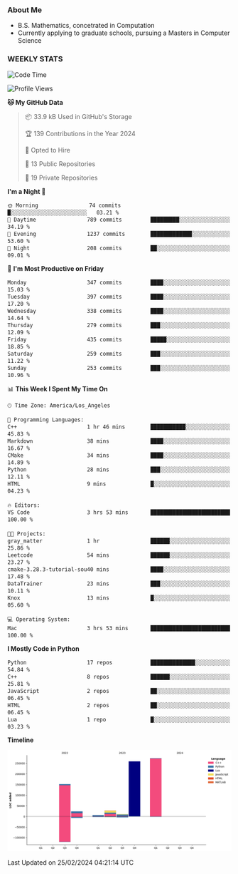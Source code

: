 ### About Me

- B.S. Mathematics, concetrated in Computation
- Currently applying to graduate schools, pursuing a Masters in Computer Science


### WEEKLY STATS
<!--START_SECTION:waka-->
![Code Time](http://img.shields.io/badge/Code%20Time-44%20hrs%205%20mins-blue)

![Profile Views](http://img.shields.io/badge/Profile%20Views-0-blue)

**🐱 My GitHub Data** 

> 📦 33.9 kB Used in GitHub's Storage 
 > 
> 🏆 139 Contributions in the Year 2024
 > 
> 💼 Opted to Hire
 > 
> 📜 13 Public Repositories 
 > 
> 🔑 19 Private Repositories 
 > 
**I'm a Night 🦉** 

```text
🌞 Morning                74 commits          █░░░░░░░░░░░░░░░░░░░░░░░░   03.21 % 
🌆 Daytime                789 commits         █████████░░░░░░░░░░░░░░░░   34.19 % 
🌃 Evening                1237 commits        █████████████░░░░░░░░░░░░   53.60 % 
🌙 Night                  208 commits         ██░░░░░░░░░░░░░░░░░░░░░░░   09.01 % 
```
📅 **I'm Most Productive on Friday** 

```text
Monday                   347 commits         ████░░░░░░░░░░░░░░░░░░░░░   15.03 % 
Tuesday                  397 commits         ████░░░░░░░░░░░░░░░░░░░░░   17.20 % 
Wednesday                338 commits         ████░░░░░░░░░░░░░░░░░░░░░   14.64 % 
Thursday                 279 commits         ███░░░░░░░░░░░░░░░░░░░░░░   12.09 % 
Friday                   435 commits         █████░░░░░░░░░░░░░░░░░░░░   18.85 % 
Saturday                 259 commits         ███░░░░░░░░░░░░░░░░░░░░░░   11.22 % 
Sunday                   253 commits         ███░░░░░░░░░░░░░░░░░░░░░░   10.96 % 
```


📊 **This Week I Spent My Time On** 

```text
🕑︎ Time Zone: America/Los_Angeles

💬 Programming Languages: 
C++                      1 hr 46 mins        ███████████░░░░░░░░░░░░░░   45.83 % 
Markdown                 38 mins             ████░░░░░░░░░░░░░░░░░░░░░   16.67 % 
CMake                    34 mins             ████░░░░░░░░░░░░░░░░░░░░░   14.89 % 
Python                   28 mins             ███░░░░░░░░░░░░░░░░░░░░░░   12.11 % 
HTML                     9 mins              █░░░░░░░░░░░░░░░░░░░░░░░░   04.23 % 

🔥 Editors: 
VS Code                  3 hrs 53 mins       █████████████████████████   100.00 % 

🐱‍💻 Projects: 
gray_matter              1 hr                ██████░░░░░░░░░░░░░░░░░░░   25.86 % 
Leetcode                 54 mins             ██████░░░░░░░░░░░░░░░░░░░   23.27 % 
cmake-3.28.3-tutorial-sou40 mins             ████░░░░░░░░░░░░░░░░░░░░░   17.48 % 
DataTrainer              23 mins             ███░░░░░░░░░░░░░░░░░░░░░░   10.11 % 
Knox                     13 mins             █░░░░░░░░░░░░░░░░░░░░░░░░   05.60 % 

💻 Operating System: 
Mac                      3 hrs 53 mins       █████████████████████████   100.00 % 
```

**I Mostly Code in Python** 

```text
Python                   17 repos            ██████████████░░░░░░░░░░░   54.84 % 
C++                      8 repos             ██████░░░░░░░░░░░░░░░░░░░   25.81 % 
JavaScript               2 repos             ██░░░░░░░░░░░░░░░░░░░░░░░   06.45 % 
HTML                     2 repos             ██░░░░░░░░░░░░░░░░░░░░░░░   06.45 % 
Lua                      1 repo              █░░░░░░░░░░░░░░░░░░░░░░░░   03.23 % 
```



**Timeline**

![Lines of Code chart](https://raw.githubusercontent.com/nickocruzm/nickocruzm/main/assets/bar_graph.png)


 Last Updated on 25/02/2024 04:21:14 UTC
<!--END_SECTION:waka-->
